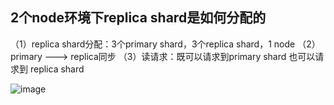 ## 2个node环境下replica shard是如何分配的

（1）replica shard分配：3个primary shard，3个replica shard，1 node
（2）primary ---> replica同步
（3）读请求：既可以请求到primary shard  也可以请求到 replica shard



![image](https://img-blog.csdnimg.cn/20200128121901180.png?x-oss-process=image/watermark,type_ZmFuZ3poZW5naGVpdGk,shadow_10,text_aHR0cHM6Ly9ibG9nLmNzZG4ubmV0L3h1OTkwMTI4NjM4,size_16,color_FFFFFF,t_70)







